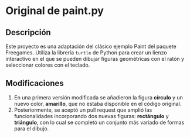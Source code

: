 # Original de paint.py

## Descripción
Este proyecto es una adaptación del clásico ejemplo Paint del paquete Freegames. Utiliza la librería `turtle` de Python para crear un lienzo interactivo en el que se pueden dibujar figuras geométricas con el ratón y seleccionar colores con el teclado.

## Modificaciones
1. En una primera versión modificada se añadieron la figura **círculo** y un nuevo color, **amarillo**, que no estaba disponible en el código original.  
2. Posteriormente, se aceptó un pull request que amplió las funcionalidades incorporando dos nuevas figuras: **rectángulo** y **triángulo**, con lo cual se completó un conjunto más variado de formas para el dibujo.
